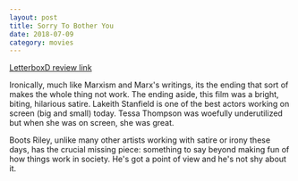 ```yaml
---
layout: post
title: Sorry To Bother You
date: 2018-07-09
category: movies
---
```

 
[LetterboxD review link](https://letterboxd.com/samarthbhaskar/film/sorry-to-bother-you/)

Ironically, much like Marxism and Marx's writings, its the ending that sort of makes the whole thing not work. The ending aside, this film was a bright, biting, hilarious satire. Lakeith Stanfield is one of the best actors working on screen (big and small) today. Tessa Thompson was woefully underutilized but when she was on screen, she was great. 

Boots Riley, unlike many other artists working with satire or irony these days, has the crucial missing piece: something to say beyond making fun of how things work in society. He's got a point of view and he's not shy about it. 